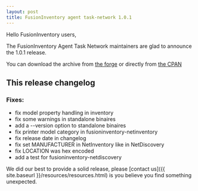 ```yaml
---
layout: post
title: FusionInventory agent task-network 1.0.1
---
```


Hello FusionInventory users,

The FusionInventory Agent Task Network maintainers are glad to announce the 1.0.1 release.

You can download the archive from [the forge](http://forge.fusioninventory.org/attachments/download/712/FusionInventory-Agent-Task-Network-1.0.1.tar.gz)
or directly from [the CPAN](https://metacpan.org/release/FusionInventory-Agent)

## This release changelog


### Fixes:

* fix model property handling in inventory
* fix some warnings in standalone binaires
* add a --version option to standalone binaires
* fix printer model category in fusioninventory-netinventory
* fix release date in changelog
* fix set MANUFACTURER in NetInventory like in NetDiscovery
* fix LOCATION was hex encoded
* add a test for fusioninventory-netdiscovery



We did our best to provide a solid release, please [contact us]({{ site.baseurl }}/resources/resources.html) is you believe you find something unexpected.
